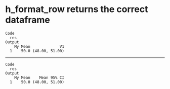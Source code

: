 # h_format_row returns the correct dataframe

    Code
      res
    Output
        My Mean             V1
      1    50.0 (48.00, 51.00)

---

    Code
      res
    Output
        My Mean    Mean 95% CI
      1    50.0 (48.00, 51.00)

